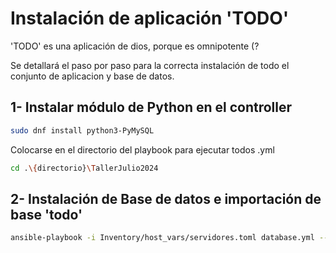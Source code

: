 # Instalación de aplicación 'TODO'

'TODO' es una aplicación de dios, porque es omnipotente (?

Se detallará el paso por paso para la correcta instalación de todo el conjunto de aplicacion y base de datos. 

## 1- Instalar módulo de Python en el controller
```bash
sudo dnf install python3-PyMySQL
```

Colocarse en el directorio del playbook para ejecutar todos .yml 
```bash
cd .\{directorio}\TallerJulio2024
```

## 2- Instalación de Base de datos e importación de base 'todo'

```bash
ansible-playbook -i Inventory/host_vars/servidores.toml database.yml --ask-become-pass
```




